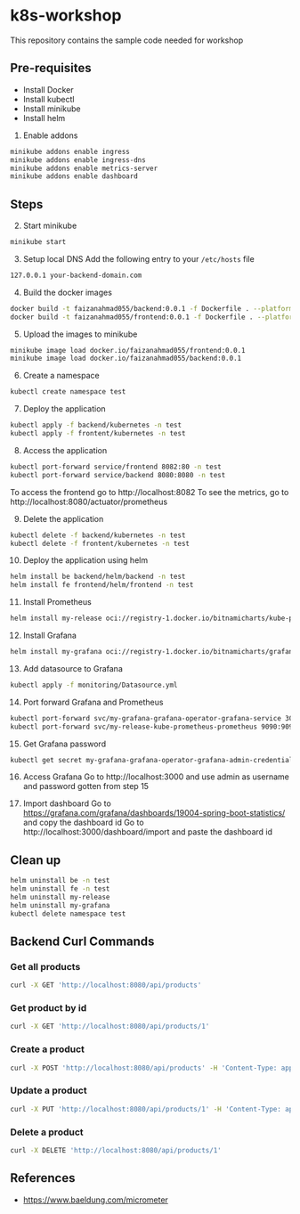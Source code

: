 # k8s-workshop
This repository contains the sample code needed for workshop

## Pre-requisites
- Install Docker
- Install kubectl
- Install minikube
- Install helm

1. Enable addons
```bash
minikube addons enable ingress
minikube addons enable ingress-dns
minikube addons enable metrics-server
minikube addons enable dashboard
```

## Steps
2. Start minikube
```bash
minikube start
```

3. Setup local DNS
Add the following entry to your `/etc/hosts` file
```bash
127.0.0.1 your-backend-domain.com
```

4. Build the docker images
```bash
docker build -t faizanahmad055/backend:0.0.1 -f Dockerfile . --platform="linux/amd64"
docker build -t faizanahmad055/frontend:0.0.1 -f Dockerfile . --platform="linux/amd64"
```

5. Upload the images to minikube
```bash
minikube image load docker.io/faizanahmad055/frontend:0.0.1
minikube image load docker.io/faizanahmad055/backend:0.0.1
```

6. Create a namespace
```bash
kubectl create namespace test
```

7. Deploy the application
```bash
kubectl apply -f backend/kubernetes -n test
kubectl apply -f frontent/kubernetes -n test
```

8. Access the application
```bash
kubectl port-forward service/frontend 8082:80 -n test
kubectl port-forward service/backend 8080:8080 -n test
```
To access the frontend go to http://localhost:8082
To see the metrics, go to http://localhost:8080/actuator/prometheus


9. Delete the application
```bash
kubectl delete -f backend/kubernetes -n test
kubectl delete -f frontent/kubernetes -n test
```

10. Deploy the application using helm
```bash
helm install be backend/helm/backend -n test
helm install fe frontend/helm/frontend -n test
```

11. Install Prometheus
```bash
helm install my-release oci://registry-1.docker.io/bitnamicharts/kube-prometheus
```

12. Install Grafana
```bash
helm install my-grafana oci://registry-1.docker.io/bitnamicharts/grafana-operator
```

13. Add datasource to Grafana
```bash
kubectl apply -f monitoring/Datasource.yml
```

14. Port forward Grafana and Prometheus
```bash
kubectl port-forward svc/my-grafana-grafana-operator-grafana-service 3000:3000
kubectl port-forward svc/my-release-kube-prometheus-prometheus 9090:9090
```

15. Get Grafana password
```bash
kubectl get secret my-grafana-grafana-operator-grafana-admin-credentials --namespace default -o jsonpath="{.data.GF_SECURITY_ADMIN_PASSWORD}" | base64 -d
```

16. Access Grafana
Go to http://localhost:3000 and use admin as username and password gotten from step 15

17. Import dashboard
Go to https://grafana.com/grafana/dashboards/19004-spring-boot-statistics/ and copy the dashboard id
Go to http://localhost:3000/dashboard/import and paste the dashboard id


## Clean up
```bash
helm uninstall be -n test
helm uninstall fe -n test
helm uninstall my-release
helm uninstall my-grafana
kubectl delete namespace test
```

## Backend Curl Commands

### Get all products
```bash
curl -X GET 'http://localhost:8080/api/products'
```

### Get product by id
```bash
curl -X GET 'http://localhost:8080/api/products/1'
```

### Create a product
```bash
curl -X POST 'http://localhost:8080/api/products' -H 'Content-Type: application/json' -d '{"name": "Chair", "quantity": 1, "price": 21}'
```

### Update a product
```bash
curl -X PUT 'http://localhost:8080/api/products/1' -H 'Content-Type: application/json' -d '{"name": "Chair", "quantity": 1, "price": 21}'
```

### Delete a product
```bash
curl -X DELETE 'http://localhost:8080/api/products/1'
```

## References
- https://www.baeldung.com/micrometer